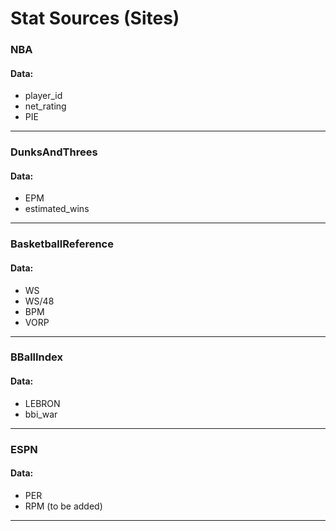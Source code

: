 # Stat Sources (Sites)

### NBA
#### Data:
* player_id
* net_rating
* PIE
---
### DunksAndThrees
#### Data:
* EPM
* estimated_wins
---
### BasketballReference
#### Data:
* WS
* WS/48
* BPM
* VORP
---
### BBallIndex
#### Data:
* LEBRON
* bbi_war
---
### ESPN
#### Data:
* PER
* RPM (to be added)
---